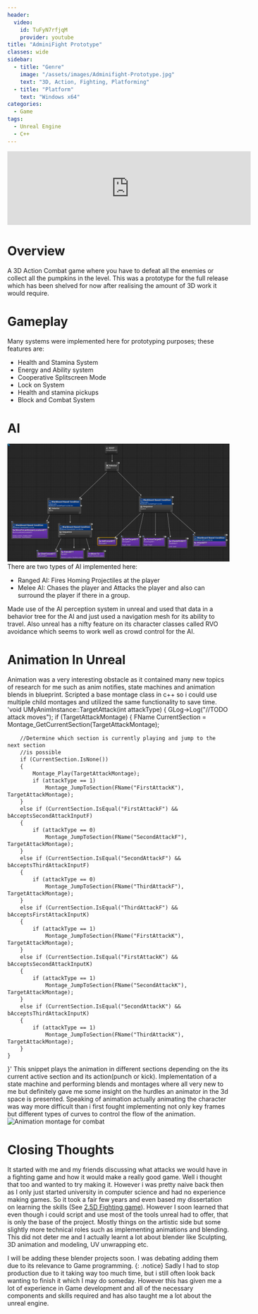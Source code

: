 ```yaml
---
header:
  video:
    id: TuFyN7rfjqM
    provider: youtube
title: "AdminiFight Prototype"
classes: wide
sidebar:
  - title: "Genre"
    image: "/assets/images/Adminifight-Prototype.jpg"
    text: "3D, Action, Fighting, Platforming"
  - title: "Platform"
    text: "Windows x64"
categories:
  - Game
tags:
  - Unreal Engine
  - C++
---
```

<iframe frameborder="0" src="https://itch.io/embed/1133264?bg_color=8e9cd2" width="552" height="167"><a href="https://kayofways.itch.io/adminifight-prototype">AdminiFight-Prototype by KayOfWays</a></iframe>

# Overview
A 3D Action Combat game where you have to defeat all the enemies or collect all the pumpkins in the level. 
This was a prototype for the full release which has been shelved for now after realising the amount of 3D work it would require.

# Gameplay

Many systems were implemented here for prototyping purposes; these features are:
- Health and Stamina System
- Energy and Ability system
- Cooperative Splitscreen Mode
- Lock on System
- Health and stamina pickups
- Block and Combat System

# AI
![Behavior Tree](/assets/images/Adminifight-Behaviortree.png)
There are two types of AI implemented here:
- Ranged AI: Fires Homing Projectiles at the player
- Melee AI: Chases the player and Attacks the player and also can surround the player if there in a group.

Made use of the AI perception system in unreal and used that data in a behavior tree for the AI and just used a navigation mesh for its ability to travel. 
Also unreal has a nifty feature on its character classes called RVO avoidance which seems to work well as crowd control for the AI. 

# Animation In Unreal
Animation was a very interesting obstacle as it contained many new topics of research for me such as anim notifies, state machines and animation blends in blueprint. 
Scripted a base montage class in c++ so i could use multiple child montages and utilized the same functionality to save time.
'void UMyAnimInstance::TargetAttack(int attackType)
{
	GLog->Log("//TODO attack moves");
	if (TargetAttackMontage)
	{
		FName CurrentSection = Montage_GetCurrentSection(TargetAttackMontage);

		//Determine which section is currently playing and jump to the next section
		//is possible
		if (CurrentSection.IsNone())
		{
			Montage_Play(TargetAttackMontage);
			if (attackType == 1)
				Montage_JumpToSection(FName("FirstAttackK"), TargetAttackMontage);
		}
		else if (CurrentSection.IsEqual("FirstAttackF") && bAcceptsSecondAttackInputF)
		{
			if (attackType == 0)
				Montage_JumpToSection(FName("SecondAttackF"), TargetAttackMontage);
		}
		else if (CurrentSection.IsEqual("SecondAttackF") && bAcceptsThirdAttackInputF)
		{
			if (attackType == 0)
				Montage_JumpToSection(FName("ThirdAttackF"), TargetAttackMontage);
		}
		else if (CurrentSection.IsEqual("ThirdAttackF") && bAcceptsFirstAttackInputK)
		{
			if (attackType == 1)
				Montage_JumpToSection(FName("FirstAttackK"), TargetAttackMontage);
		}
		else if (CurrentSection.IsEqual("FirstAttackK") && bAcceptsSecondAttackInputK)
		{
			if (attackType == 1)
				Montage_JumpToSection(FName("SecondAttackK"), TargetAttackMontage);
		}
		else if (CurrentSection.IsEqual("SecondAttackK") && bAcceptsThirdAttackInputK)
		{
			if (attackType == 1)
				Montage_JumpToSection(FName("ThirdAttackK"), TargetAttackMontage);
		}
	}
}'
This snippet plays the animation in different sections depending on the its current active section and its action(punch or kick).
Implementation of a state machine and performing blends and montages where all very new to me but definitely gave me some insight on the hurdles an animator in the 3d space is presented.
Speaking of animation actually animating the character was way more difficult than i first fought implementing not only key frames but different types of curves to control the flow of the animation.
![Animation montage for combat](/assets/images/Adminifight-CombatMontage.gif)

# Closing Thoughts
It started with me and my friends discussing what attacks we would have in a fighting game and how it would make a really good game. Well i thought that too and wanted to try making it. However i was pretty naive back then as I only just started university in computer science and had no experience making games. 
So it took a fair few years and even based my dissertation on learning the skills (See [2.5D Fighting game](https://kayway.github.io/game/2.5D-Fighting-Game/)).
However I soon learned that even though i could script and use most of the tools unreal had to offer, that is only the base of the project.
Mostly things on the artistic side but some slightly more technical roles such as implementing animations and blending.
This did not deter me and I actually learnt a lot about blender like Sculpting, 3D animation and modeling, UV unwrapping etc.

I will be adding these blender projects soon. I was debating adding them due to its relevance to Game programming.
{: .notice}
Sadly I had to stop production due to it taking way too much time, but i still often look back wanting to finish it which I may do someday. 
However this has given me a lot of experience in Game development and all of the necessary components and skills required and has also taught me a lot about the unreal engine.